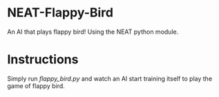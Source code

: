 
# NEAT-Flappy-Bird

An AI that plays flappy bird! Using the NEAT python module.

# Instructions

Simply run *flappy_bird.py* and watch an AI start training itself to play the game of flappy bird.
